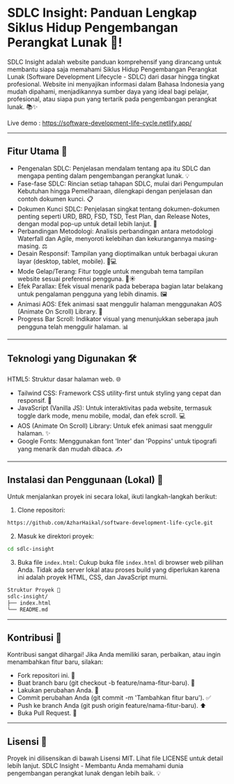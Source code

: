 # SDLC Insight: Panduan Lengkap Siklus Hidup Pengembangan Perangkat Lunak 🚀!

SDLC Insight adalah website panduan komprehensif yang dirancang untuk membantu siapa saja memahami Siklus Hidup Pengembangan Perangkat Lunak (Software Development Lifecycle - SDLC) dari dasar hingga tingkat profesional. Website ini menyajikan informasi dalam Bahasa Indonesia yang mudah dipahami, menjadikannya sumber daya yang ideal bagi pelajar, profesional, atau siapa pun yang tertarik pada pengembangan perangkat lunak. 📚✨

Live demo : https://software-development-life-cycle.netlify.app/

---

## Fitur Utama 🌟
- Pengenalan SDLC: Penjelasan mendalam tentang apa itu SDLC dan mengapa penting dalam pengembangan perangkat lunak. 💡
- Fase-fase SDLC: Rincian setiap tahapan SDLC, mulai dari Pengumpulan Kebutuhan hingga Pemeliharaan, dilengkapi dengan penjelasan dan contoh dokumen kunci. 📋
- Dokumen Kunci SDLC: Penjelasan singkat tentang dokumen-dokumen penting seperti URD, BRD, FSD, TSD, Test Plan, dan Release Notes, dengan modal pop-up untuk detail lebih lanjut. 📄
- Perbandingan Metodologi: Analisis perbandingan antara metodologi Waterfall dan Agile, menyoroti kelebihan dan kekurangannya masing-masing. ⚖️
- Desain Responsif: Tampilan yang dioptimalkan untuk berbagai ukuran layar (desktop, tablet, mobile). 📱💻
- Mode Gelap/Terang: Fitur toggle untuk mengubah tema tampilan website sesuai preferensi pengguna. 🌙☀️
- Efek Parallax: Efek visual menarik pada beberapa bagian latar belakang untuk pengalaman pengguna yang lebih dinamis. 🖼️
- Animasi AOS: Efek animasi saat menggulir halaman menggunakan AOS (Animate On Scroll) Library. 💫
- Progress Bar Scroll: Indikator visual yang menunjukkan seberapa jauh pengguna telah menggulir halaman. 📊

---

## Teknologi yang Digunakan 🛠️
HTML5: Struktur dasar halaman web. 🌐
- Tailwind CSS: Framework CSS utility-first untuk styling yang cepat dan responsif. 🎨
- JavaScript (Vanilla JS): Untuk interaktivitas pada website, termasuk toggle dark mode, menu mobile, modal, dan efek scroll. 💻
- AOS (Animate On Scroll) Library: Untuk efek animasi saat menggulir halaman. ✨
- Google Fonts: Menggunakan font 'Inter' dan 'Poppins' untuk tipografi yang menarik dan mudah dibaca. ✍️

---

## Instalasi dan Penggunaan (Lokal) 🚀
Untuk menjalankan proyek ini secara lokal, ikuti langkah-langkah berikut:

1. Clone repositori:
```bash
https://github.com/AzharHaikal/software-development-life-cycle.git
```

2. Masuk ke direktori proyek:
```bash
cd sdlc-insight
```

3. Buka file `index.html`:
Cukup buka file `index.html` di browser web pilihan Anda. Tidak ada server lokal atau proses build yang diperlukan karena ini adalah proyek HTML, CSS, dan JavaScript murni.
```bash
Struktur Proyek 📂
sdlc-insight/
├── index.html
└── README.md
```

---

## Kontribusi 👋
Kontribusi sangat dihargai! Jika Anda memiliki saran, perbaikan, atau ingin menambahkan fitur baru, silakan:
- Fork repositori ini. 🍴
- Buat branch baru (git checkout -b feature/nama-fitur-baru). 🌿
- Lakukan perubahan Anda. 📝
- Commit perubahan Anda (git commit -m 'Tambahkan fitur baru'). ✅
- Push ke branch Anda (git push origin feature/nama-fitur-baru). ⬆️
- Buka Pull Request. 🤝

---

## Lisensi 📜
Proyek ini dilisensikan di bawah Lisensi MIT. Lihat file LICENSE untuk detail lebih lanjut.
SDLC Insight - Membantu Anda memahami dunia pengembangan perangkat lunak dengan lebih baik. 💡